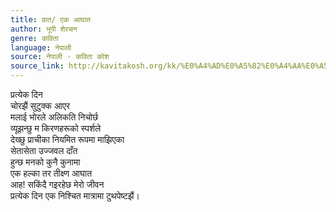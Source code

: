 ```yaml
---
title: प्रात/ एक आघात
author: भूपी शेरचन
genre: कविता
language: नेपाली
source: नेपाली - कविता कोश
source_link: http://kavitakosh.org/kk/%E0%A4%AD%E0%A5%82%E0%A4%AA%E0%A5%80_%E0%A4%B6%E0%A5%87%E0%A4%B0%E0%A4%9A%E0%A4%A8
---
```


प्रत्येक दिन  
चोरझैं सुटुक्क आएर  
मलाई भोरले अलिकति निचोर्छ  
व्यूझन्छु म किरणहरूको स्पर्शले  
देख्छु प्राचीका नियमित रूपमा माझिएका  
सेतासेता उज्जवल दाँत  
हुन्छ मनको कुनै कुनामा  
एक हल्का तर तीक्ष्ण आघात  
आह! सकिंदै गइरहेछ मेरो जीवन  
प्रत्येक दिन एक निश्चित मात्रामा टुथपेष्टझैं।

